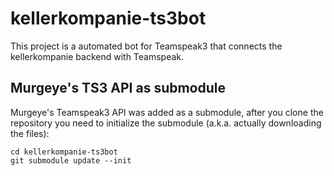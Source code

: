 # kellerkompanie-ts3bot
This project is a automated bot for Teamspeak3 that connects the kellerkompanie backend with Teamspeak.

## Murgeye's TS3 API as submodule
Murgeye's Teamspeak3 API was added as a submodule, after you clone the repository you need to initialize the submodule (a.k.a. actually downloading the files):
```
cd kellerkompanie-ts3bot
git submodule update --init
```
